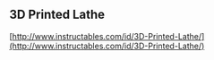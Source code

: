 ## 3D Printed Lathe
  
  [http://www.instructables.com/id/3D-Printed-Lathe/](http://www.instructables.com/id/3D-Printed-Lathe/)